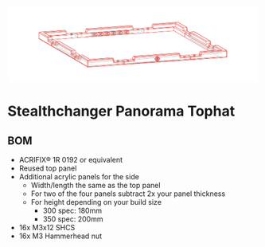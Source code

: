 <img src="./media/assembly.svg">

# Stealthchanger Panorama Tophat

## BOM

- ACRIFIX® 1R 0192 or equivalent
- Reused top panel
- Additional acrylic panels for the side
  - Width/length the same as the top panel
  - For two of the four panels subtract 2x your panel thickness
  - For height depending on your build size
    - 300 spec: 180mm
    - 350 spec: 200mm
- 16x M3x12 SHCS
- 16x M3 Hammerhead nut
